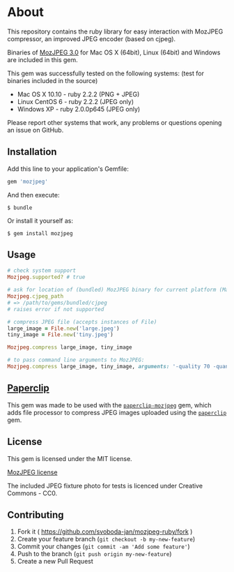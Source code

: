 # About

This repository contains the ruby library for easy interaction with MozJPEG compressor, an improved JPEG encoder (based on cjpeg).

Binaries of [MozJPEG 3.0](https://boomswaggerboom.wordpress.com/2014/12/30/mozjpeg-3-0-released/) for Mac OS X (64bit), Linux (64bit) and Windows are included in this gem.

This gem was successfully tested on the following systems: (test for binaries included in the source)

* Mac OS X 10.10 - ruby 2.2.2 (PNG + JPEG)
* Linux CentOS 6 - ruby 2.2.2 (JPEG only)
* Windows XP - ruby 2.0.0p645 (JPEG only)

Please report other systems that work, any problems or questions opening an issue on GitHub.

## Installation

Add this line to your application's Gemfile:

```ruby
gem 'mozjpeg'
```

And then execute:

    $ bundle

Or install it yourself as:

    $ gem install mozjpeg

## Usage

```ruby
# check system support
Mozjpeg.supported? # true

# ask for location of (bundled) MozJPEG binary for current platform (Mac, Linux, Win)
Mozjpeg.cjpeg_path
# => /path/to/gems/bundled/cjpeg
# raises error if not supported

# compress JPEG file (accepts instances of File)
large_image = File.new('large.jpeg')
tiny_image = File.new('tiny.jpeg')

Mozjpeg.compress large_image, tiny_image

# to pass command line arguments to MozJPEG:
Mozjpeg.compress large_image, tiny_image, arguments: '-quality 70 -quant-table 2 -notrellis')

```

## [Paperclip](https://github.com/thoughtbot/paperclip)

This gem was made to be used with the [`paperclip-mozjpeg`](https://github.com/svoboda-jan/paperclip-mozjpeg) gem, which adds file processor to compress JPEG images uploaded using the [`paperclip`](https://github.com/thoughtbot/paperclip) gem.

## License

This gem is licensed under the MIT license.

[MozJPEG license](https://github.com/mozilla/mozjpeg/blob/master/LICENSE.txt)

The included JPEG fixture photo for tests is licenced under Creative Commons - CC0.

## Contributing

1. Fork it ( https://github.com/svoboda-jan/mozjpeg-ruby/fork )
2. Create your feature branch (`git checkout -b my-new-feature`)
3. Commit your changes (`git commit -am 'Add some feature'`)
4. Push to the branch (`git push origin my-new-feature`)
5. Create a new Pull Request
